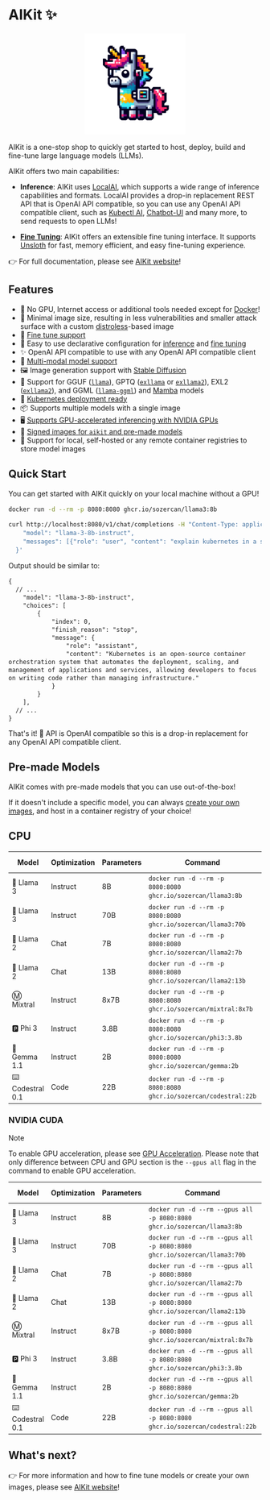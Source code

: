 # AIKit ✨

<p align="center">
<img src="./website/static/img/logo.png" width="200"><br>
</p>

AIKit is a one-stop shop to quickly get started to host, deploy, build and fine-tune large language models (LLMs).

AIKit offers two main capabilities:

- **Inference**: AIKit uses [LocalAI](https://localai.io/), which supports a wide range of inference capabilities and formats. LocalAI provides a drop-in replacement REST API that is OpenAI API compatible, so you can use any OpenAI API compatible client, such as [Kubectl AI](https://github.com/sozercan/kubectl-ai), [Chatbot-UI](https://github.com/sozercan/chatbot-ui) and many more, to send requests to open LLMs!

- **[Fine Tuning](https://sozercan.github.io/aikit/docs/fine-tune)**: AIKit offers an extensible fine tuning interface. It supports [Unsloth](https://github.com/unslothai/unsloth) for fast, memory efficient, and easy fine-tuning experience.

👉 For full documentation, please see [AIKit website](https://sozercan.github.io/aikit/)!

## Features

- 🐳 No GPU, Internet access or additional tools needed except for [Docker](https://docs.docker.com/desktop/install/linux-install/)!
- 🤏 Minimal image size, resulting in less vulnerabilities and smaller attack surface with a custom [distroless](https://github.com/GoogleContainerTools/distroless)-based image
- 🎵 [Fine tune support](https://sozercan.github.io/aikit/docs/fine-tune)
- 🚀 Easy to use declarative configuration for [inference](https://sozercan.github.io/aikit/docs/specs-inference) and [fine tuning](https://sozercan.github.io/aikit/docs/specs-finetune)
- ✨ OpenAI API compatible to use with any OpenAI API compatible client
- 📸 [Multi-modal model support](https://sozercan.github.io/aikit/docs/vision)
- 🖼️ Image generation support with [Stable Diffusion](https://sozercan.github.io/aikit/docs/stablediffusion)
- 🦙 Support for GGUF ([`llama`](https://github.com/ggerganov/llama.cpp)), GPTQ ([`exllama`](https://github.com/turboderp/exllama) or [`exllama2`](https://github.com/turboderp/exllamav2)), EXL2 ([`exllama2`](https://github.com/turboderp/exllamav2)), and GGML ([`llama-ggml`](https://github.com/ggerganov/llama.cpp)) and [Mamba](https://github.com/state-spaces/mamba) models
- 🚢 [Kubernetes deployment ready](#kubernetes-deployment)
- 📦 Supports multiple models with a single image
- 🖥️ [Supports GPU-accelerated inferencing with NVIDIA GPUs](#nvidia)
- 🔐 [Signed images for `aikit` and pre-made models](https://sozercan.github.io/aikit/docs/cosign)
- 🌈 Support for local, self-hosted or any remote container registries to store model images

## Quick Start

You can get started with AIKit quickly on your local machine without a GPU!

```bash
docker run -d --rm -p 8080:8080 ghcr.io/sozercan/llama3:8b
```

```bash
curl http://localhost:8080/v1/chat/completions -H "Content-Type: application/json" -d '{
    "model": "llama-3-8b-instruct",
    "messages": [{"role": "user", "content": "explain kubernetes in a sentence"}]
  }'
```

Output should be similar to:

```jsonc
{
  // ...
    "model": "llama-3-8b-instruct",
    "choices": [
        {
            "index": 0,
            "finish_reason": "stop",
            "message": {
                "role": "assistant",
                "content": "Kubernetes is an open-source container orchestration system that automates the deployment, scaling, and management of applications and services, allowing developers to focus on writing code rather than managing infrastructure."
            }
        }
    ],
  // ...
}
```

That's it! 🎉 API is OpenAI compatible so this is a drop-in replacement for any OpenAI API compatible client.

## Pre-made Models

AIKit comes with pre-made models that you can use out-of-the-box!

If it doesn't include a specific model, you can always [create your own images](https://sozercan.github.io/aikit/docs/create-images), and host in a container registry of your choice!

## CPU

| Model           | Optimization | Parameters | Command                                                             | Model Name              | License                                                                             |
| --------------- | ------------ | ---------- | ------------------------------------------------------------------- | ----------------------- | ----------------------------------------------------------------------------------- |
| 🦙 Llama 3       | Instruct     | 8B         | `docker run -d --rm -p 8080:8080 ghcr.io/sozercan/llama3:8b`        | `llama-3-8b-instruct`   | [Llama](https://ai.meta.com/llama/license/)                                         |
| 🦙 Llama 3       | Instruct     | 70B        | `docker run -d --rm -p 8080:8080 ghcr.io/sozercan/llama3:70b`       | `llama-3-70b-instruct`  | [Llama](https://ai.meta.com/llama/license/)                                         |
| 🦙 Llama 2       | Chat         | 7B         | `docker run -d --rm -p 8080:8080 ghcr.io/sozercan/llama2:7b`        | `llama-2-7b-chat`       | [Llama](https://ai.meta.com/llama/license/)                                         |
| 🦙 Llama 2       | Chat         | 13B        | `docker run -d --rm -p 8080:8080 ghcr.io/sozercan/llama2:13b`       | `llama-2-13b-chat`      | [Llama](https://ai.meta.com/llama/license/)                                         |
| Ⓜ️ Mixtral       | Instruct     | 8x7B       | `docker run -d --rm -p 8080:8080 ghcr.io/sozercan/mixtral:8x7b`     | `mixtral-8x7b-instruct` | [Apache](https://choosealicense.com/licenses/apache-2.0/)                           |
| 🅿️ Phi 3         | Instruct     | 3.8B       | `docker run -d --rm -p 8080:8080 ghcr.io/sozercan/phi3:3.8b`        | `phi-3-3.8b`            | [MIT](https://huggingface.co/microsoft/Phi-3-mini-4k-instruct/resolve/main/LICENSE) |
| 🔡 Gemma 1.1     | Instruct     | 2B         | `docker run -d --rm -p 8080:8080 ghcr.io/sozercan/gemma:2b`      | `gemma-2b-instruct` | [Gemma](https://ai.google.dev/gemma/terms)                                          |
| ⌨️ Codestral 0.1 | Code         | 22B        | `docker run -d --rm -p 8080:8080 ghcr.io/sozercan/codestral:22b` | `codestral-22b`     | [MNLP](https://mistral.ai/licenses/MNPL-0.1.md)                                     |

### NVIDIA CUDA

> [!NOTE]
> To enable GPU acceleration, please see [GPU Acceleration](https://sozercan.github.io/aikit/docs/gpu).
> Please note that only difference between CPU and GPU section is the `--gpus all` flag in the command to enable GPU acceleration.

| Model           | Optimization | Parameters | Command                                                                        | Model Name              | License                                                                             |
| --------------- | ------------ | ---------- | ------------------------------------------------------------------------------ | ----------------------- | ----------------------------------------------------------------------------------- |
| 🦙 Llama 3       | Instruct     | 8B         | `docker run -d --rm --gpus all -p 8080:8080 ghcr.io/sozercan/llama3:8b`        | `llama-3-8b-instruct`   | [Llama](https://ai.meta.com/llama/license/)                                         |
| 🦙 Llama 3       | Instruct     | 70B        | `docker run -d --rm --gpus all -p 8080:8080 ghcr.io/sozercan/llama3:70b`       | `llama-3-70b-instruct`  | [Llama](https://ai.meta.com/llama/license/)                                         |
| 🦙 Llama 2       | Chat         | 7B         | `docker run -d --rm --gpus all -p 8080:8080 ghcr.io/sozercan/llama2:7b`        | `llama-2-7b-chat`       | [Llama](https://ai.meta.com/llama/license/)                                         |
| 🦙 Llama 2       | Chat         | 13B        | `docker run -d --rm --gpus all -p 8080:8080 ghcr.io/sozercan/llama2:13b`       | `llama-2-13b-chat`      | [Llama](https://ai.meta.com/llama/license/)                                         |
| Ⓜ️ Mixtral       | Instruct     | 8x7B       | `docker run -d --rm --gpus all -p 8080:8080 ghcr.io/sozercan/mixtral:8x7b`     | `mixtral-8x7b-instruct` | [Apache](https://choosealicense.com/licenses/apache-2.0/)                           |
| 🅿️ Phi 3         | Instruct     | 3.8B       | `docker run -d --rm --gpus all -p 8080:8080 ghcr.io/sozercan/phi3:3.8b`        | `phi-3-3.8b`            | [MIT](https://huggingface.co/microsoft/Phi-3-mini-4k-instruct/resolve/main/LICENSE) |
| 🔡 Gemma 1.1     | Instruct     | 2B         | `docker run -d --rm --gpus all -p 8080:8080 ghcr.io/sozercan/gemma:2b`      | `gemma-2b-instruct` | [Gemma](https://ai.google.dev/gemma/terms)                                          |
| ⌨️ Codestral 0.1 | Code         | 22B        | `docker run -d --rm --gpus all -p 8080:8080 ghcr.io/sozercan/codestral:22b` | `codestral-22b`     | [MNLP](https://mistral.ai/licenses/MNPL-0.1.md)                                     |

## What's next?

👉 For more information and how to fine tune models or create your own images, please see [AIKit website](https://sozercan.github.io/aikit/)!
